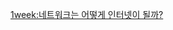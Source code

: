 [1week:네트워크는 어떻게 인터넷이 될까?](https://velog.io/@pkw85428/%EB%84%A4%ED%8A%B8%EC%9B%8C%ED%81%AC%EC%9D%98-%EC%9C%A0%ED%98%95)
